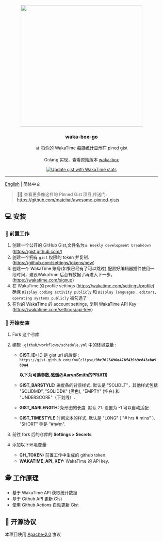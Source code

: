 # 


<p align="center">
  <img width="400" src="https://user-images.githubusercontent.com/8252317/83985147-9afb2800-a96a-11ea-9841-eec3a1f61d75.png">
  <h3 align="center">waka-box-go</h3>
  <p align="center">📊 将你的 WakaTime 每周统计显示在  pined gist </p>
  <p align="center">  Golang 实现，查看原始版本  <a href="https://github.com/matchai/waka-box">waka-box</a>
  <p align="center">
    <a href="https://github.com/YouEclipse/waka-box-go/workflows/Update%20gist%20with%20WakaTime%20stats/badge.svg?branch=master"><img src="https://github.com/YouEclipse/waka-box-go/workflows/Update%20gist%20with%20WakaTime%20stats/badge.svg?branch=master" alt="Update gist with WakaTime stats"></a>
  </p>
</p>

---
[English](./README.md) | 简体中文



> 📌✨ 查看更多像这样的 Pinned Gist 项目,传送门:  https://github.com/matchai/awesome-pinned-gists



## 💻 安装

### 🎒 前置工作

1. 创建一个公开的 GitHub Gist,文件名为`📊 Weekly development breakdown` (https://gist.github.com/)
1. 创建一个拥有 `gist` 权限的 token 并复制. (https://github.com/settings/tokens/new)
2. 创建一个 WakaTime 账号(如果已经有了可以跳过),配置好编辑器插件使用一段时间，建议WakaTime 后台有数据了再进入下一步。 (https://wakatime.com/signup)
3. 在 WakaTime 的 profile settings (https://wakatime.com/settings/profile) 确保 `Display coding activity publicly` 和 `Display languages, editors, operating systems publicly` 被勾选了
4. 在你的 WakaTime 的 account settings, 复制 WakaTime API Key (https://wakatime.com/settings/api-key)

### 🚀 开始安装

1. Fork 这个仓库
1. 编辑  `.github/workflows/schedule.yml` 中的[环境变量](https://github.com/YouEclipse/waka-box-go/actions/runs/126970182/workflow#L17-L19) :

   - **GIST_ID:** ID 是 gist url 的后缀 : `https://gist.github.com/YouEclipse/`**`9bc7025496e478f439b9cd43eba989a4`**.
  
        **以下为可选参数,感谢[@AarynSmith](https://github.com/AarynSmith)的PR([#11](https://github.com/YouEclipse/waka-box-go/pull/11))**
   - **GIST_BARSTYLE:** 进度条的背景样式. 默认是 "SOLIDLT"，其他样式包括 "SOLIDMD", "SOLIDDK" (黑色), "EMPTY" (空白) 和 "UNDERSCORE"（下划线）.
   - **GIST_BARLENGTH:** 条形图的长度. 默认 21. 设置为 -1 可以自动适配.
   - **GIST_TIMESTYLE** 时间文本的样式. 默认是 "LONG" ( "# hrs # mins" ). "SHORT" 则是 "#h#m".

2. 前往 fork 后的仓库的 **Settings > Secrets**
3. 添加以下环境变量:
   - **GH_TOKEN:** 前置工作中生成的 github token.
   - **WAKATIME_API_KEY:** WakaTime 的 API key. 
  
## 🕵️ 工作原理
- 基于 WakaTime API 获取统计数据
- 基于 Github API 更新 Gist
- 使用 Github Actions 自动更新 Gist  

## 📄  开源协议
本项目使用 [Apache-2.0](./LICENSE) 协议
